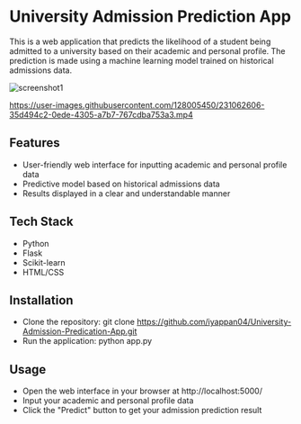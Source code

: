 # University Admission Prediction App

This is a web application that predicts the likelihood of a student being admitted to a university based on their academic and personal profile. The prediction is made using a machine learning model trained on historical admissions data.



![screenshot1](https://user-images.githubusercontent.com/128005450/231060631-0d9febab-9253-4e13-a7da-bfecee726401.png)



https://user-images.githubusercontent.com/128005450/231062606-35d494c2-0ede-4305-a7b7-767cdba753a3.mp4






## Features
- User-friendly web interface for inputting academic and personal profile data
- Predictive model based on historical admissions data
- Results displayed in a clear and understandable manner

## Tech Stack
- Python
- Flask
- Scikit-learn
- HTML/CSS

## Installation
- Clone the repository: git clone https://github.com/iyappan04/University-Admission-Predication-App.git
- Run the application: python app.py

## Usage
- Open the web interface in your browser at http://localhost:5000/
- Input your academic and personal profile data
- Click the "Predict" button to get your admission prediction result

